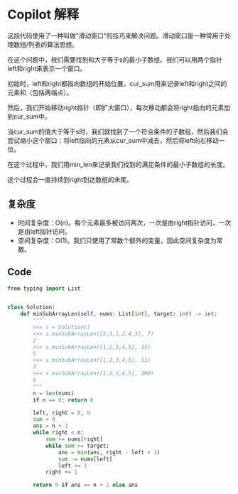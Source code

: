 # Copilot 解释

这段代码使用了一种叫做"滑动窗口"的技巧来解决问题。滑动窗口是一种常用于处理数组/列表的算法思想。

在这个问题中，我们需要找到和大于等于s的最小子数组。我们可以用两个指针left和right来表示一个窗口。

初始时，left和right都指向数组的开始位置，cur_sum用来记录left和right之间的元素和（包括两端点）。

然后，我们开始移动right指针（即扩大窗口），每次移动都会将right指向的元素加到cur_sum中。

当cur_sum的值大于等于s时，我们就找到了一个符合条件的子数组，然后我们会尝试缩小这个窗口：将left指向的元素从cur_sum中减去，然后将left向右移动一位。

在这个过程中，我们用min_len来记录我们找到的满足条件的最小子数组的长度。

这个过程会一直持续到right到达数组的末尾。

## 复杂度

- 时间复杂度：O(n)。每个元素最多被访问两次，一次是由right指针访问，一次是由left指针访问。
- 空间复杂度：O(1)。我们只使用了常数个额外的变量，因此空间复杂度为常数。

## Code

```py
from typing import List


class Solution:
    def minSubArrayLen(self, nums: List[int], target: int) -> int:
        """
        >>> s = Solution()
        >>> s.minSubArrayLen([2,3,1,2,4,3], 7)
        2
        >>> s.minSubArrayLen([1,2,3,4,5], 15)
        5
        >>> s.minSubArrayLen([1,2,3,4,5], 11)
        3
        >>> s.minSubArrayLen([1,2,3,4,5], 100)
        0
        """
        n = len(nums)
        if n == 0: return 0

        left, right = 0, 0
        sum = 0
        ans = n + 1
        while right < n:
            sum += nums[right]
            while sum >= target:
                ans = min(ans, right - left + 1)
                sum -= nums[left]
                left += 1
            right += 1

        return 0 if ans == n + 1 else ans
```
